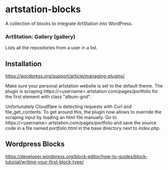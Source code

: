 # artstation-blocks
A collection of blocks to integrate ArtStation into WordPress.

### ArtStation: Gallery (gallery)
Lists all the repositories from a user in a list.

## Installation
https://wordpress.org/support/article/managing-plugins/

Make sure your personal artstation website is set to the default theme. The plugin is scraping https://\<username\>.artstation.com/pages/portfolio for the first element with class "album-grid".

Unfortunately Cloudflare is detecting requests with Curl and file_get_contents. To get around this, the plugin now allows to override the scraping input by loading an html file manually. Go to https://\<username\>.artstation.com/pages/portfolio and save the source code in a file named _portfolio.html_ in the base directory next to _index.php_.

## Wordpress Blocks
https://developer.wordpress.org/block-editor/how-to-guides/block-tutorial/writing-your-first-block-type/
